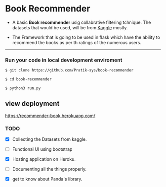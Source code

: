 # Book Recommender 

- A basic **Book recommender** usig collabrative filtering tchnique. The datasets that would be used, will be from [Kaggle](https://www.kaggle.com/datasets) mostly.

- The Framework that is going to be used in flask which have the ability to recommend the books as per th ratings of the numerous users.


---


### Run your code in local development enviroment

```bash 
$ git clone https://github.com/Pratik-sys/book-recommender
```
```bash
$ cd book-recommender
```

```bash
$ python3 run.py 
```

## view  deployment

https://recommender-book.herokuapp.com/


### TODO

- [x] Collecting the Datasets from kaggle.
- [ ] Functional UI using bootstrap 
- [x] Hosting application on Heroku.
- [ ] Documenting all the things properly.
- [x] get to know about Panda's library.


